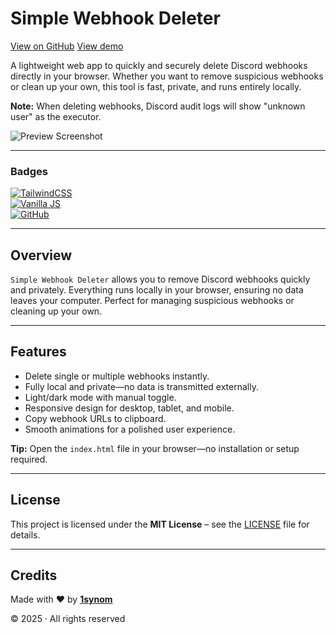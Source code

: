 # Simple Webhook Deleter

[View on GitHub](https://github.com/1synom/Simple-Webhook-deleter)
[View demo](https://simple-webhook-deleter-demo.netlify.app/)

A lightweight web app to quickly and securely delete Discord webhooks directly in your browser. Whether you want to remove suspicious webhooks or clean up your own, this tool is fast, private, and runs entirely locally.

**Note:** When deleting webhooks, Discord audit logs will show "unknown user" as the executor.

![Preview Screenshot](https://media.discordapp.net/attachments/1408164977583460413/1414633932909187172/image.png?ex=68c04804&is=68bef684&hm=bcf88ea277b70f355e055a489799ffa0a238e39cf2c4761409adf8755c6060ff&=&format=webp&quality=lossless&width=825&height=431)

---

### Badges
[![TailwindCSS](https://img.shields.io/badge/TailwindCSS-3.x-38bdf8?style=for-the-badge&logo=tailwindcss&logoColor=white)](https://tailwindcss.com)  
[![Vanilla JS](https://img.shields.io/badge/Vanilla%20JS-ES6+-f7df1e?style=for-the-badge&logo=javascript&logoColor=black)](https://developer.mozilla.org/en-US/docs/Web/JavaScript)  
[![GitHub](https://img.shields.io/badge/Open%20Source-GitHub-181717?style=for-the-badge&logo=github)](https://github.com/1synom/Simple-Webhook-deleter)

---

## Overview
`Simple Webhook Deleter` allows you to remove Discord webhooks quickly and privately. Everything runs locally in your browser, ensuring no data leaves your computer. Perfect for managing suspicious webhooks or cleaning up your own.

---

## Features
- Delete single or multiple webhooks instantly.  
- Fully local and private—no data is transmitted externally.  
- Light/dark mode with manual toggle.  
- Responsive design for desktop, tablet, and mobile.  
- Copy webhook URLs to clipboard.  
- Smooth animations for a polished user experience.

**Tip:** Open the `index.html` file in your browser—no installation or setup required.

---

## License
This project is licensed under the **MIT License** – see the [LICENSE](./LICENSE) file for details.  

---

## Credits
Made with ❤️ by [**1synom**](https://github.com/1synom)  

© 2025 · All rights reserved


